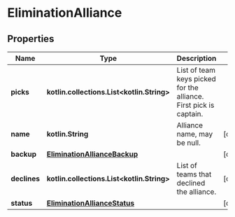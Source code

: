 
# EliminationAlliance

## Properties
Name | Type | Description | Notes
------------ | ------------- | ------------- | -------------
**picks** | **kotlin.collections.List&lt;kotlin.String&gt;** | List of team keys picked for the alliance. First pick is captain. | 
**name** | **kotlin.String** | Alliance name, may be null. |  [optional]
**backup** | [**EliminationAllianceBackup**](EliminationAllianceBackup.md) |  |  [optional]
**declines** | **kotlin.collections.List&lt;kotlin.String&gt;** | List of teams that declined the alliance. |  [optional]
**status** | [**EliminationAllianceStatus**](EliminationAllianceStatus.md) |  |  [optional]



